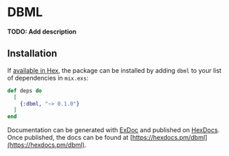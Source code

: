 # DBML

**TODO: Add description**

## Installation

If [available in Hex](https://hex.pm/docs/publish), the package can be installed
by adding `dbml` to your list of dependencies in `mix.exs`:

```elixir
def deps do
  [
    {:dbml, "~> 0.1.0"}
  ]
end
```

Documentation can be generated with [ExDoc](https://github.com/elixir-lang/ex_doc)
and published on [HexDocs](https://hexdocs.pm). Once published, the docs can
be found at [https://hexdocs.pm/dbml](https://hexdocs.pm/dbml).

